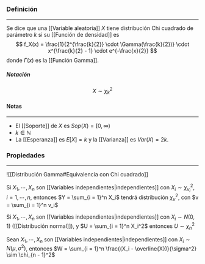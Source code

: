 ### Definición
---
Se dice que una [[Variable aleatoria]] $X$ tiene distribución Chi cuadrado de parámetro $k$ si su [[Función de densidad]] es $$ f_X(x) = \frac{1}{2^{\frac{k}{2}} \cdot \Gamma(\frac{k}{2})} \cdot x^{\frac{k}{2} - 1} \cdot e^{-\frac{x}{2}} $$ donde $\Gamma(x)$ es la [[Función Gamma]].

##### Notación
$$ X \sim \chi_k^2 $$

#### Notas
---
* El [[Soporte]] de $X$ es $Sop(X) = [0, \infty)$
* $k \in \mathbb{N}$
* La [[Esperanza]] es $E[X] = k$ y la [[Varianza]] es $Var(X) = 2k$.

### Propiedades
---
![[Distribución Gamma#Equivalencia con Chi cuadrado]]

Si $X_1, \cdots, X_n$ son [[Variables independientes|independientes]] con $X_i \sim \chi_{v_i}^2$, $i =1, \cdots, n$, entonces $Y = \sum_{i = 1}^n X_i$ tendrá distribución $\chi_v^2$, con $v = \sum_{i = 1}^n v_i$

Si $X_1, \cdots, X_n$ son [[Variables independientes|independientes]] con $X_i \sim N(0,1)$ ([[Distribución normal]]), y $U = \sum_{i = 1}^n X_i^2$ entonces $U \sim \chi_n^2$

Sean $X_1, \cdots, X_n$ son [[Variables independientes|independientes]] con $X_i \sim N(\mu, \sigma^2)$, entonces $W = \sum_{i = 1}^n \frac{(X_i - \overline{X})}{\sigma^2} \sim \chi_{n  - 1}^2$